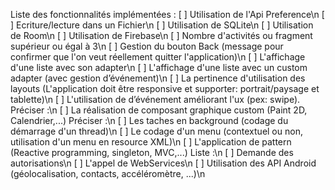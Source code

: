 Liste des fonctionnalités implémentées :
[ ] Utilisation de l'Api Preference\n
[ ] Ecriture/lecture dans un Fichier\n
[ ] Utilisation de SQLite\n
[ ] Utilisation de Room\n
[ ] Utilisation de Firebase\n
[ ] Nombre d'activités ou fragment supérieur ou égal à 3\n
[ ] Gestion du bouton Back (message pour confirmer que l'on veut réellement quitter l'application)\n
[ ] L'affichage d'une liste avec son adapter\n
[ ] L'affichage d'une liste avec un custom adapter (avec gestion d’événement)\n
[ ] La pertinence d'utilisation des layouts (L'application doit être responsive et supporter: portrait/paysage et tablette)\n
[ ] L'utilisation de d’événement améliorant l'ux (pex: swipe). Préciser :\n
[ ] La réalisation de composant graphique custom (Paint 2D, Calendrier,...) Préciser :\n
[ ] Les taches en background (codage du démarrage d'un thread)\n
[ ] Le codage d'un menu (contextuel ou non, utilisation d'un menu en resource XML)\n
[ ] L'application de pattern (Reactive programming, singleton, MVC,...) Liste :\n
[ ] Demande des autorisations\n
[ ] L'appel de WebServices\n
[ ] Utilisation des API Android (géolocalisation, contacts, accéléromètre, ...)\n
